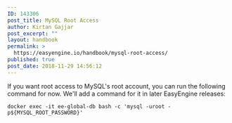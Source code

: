 ```yaml
---
ID: 143306
post_title: MySQL Root Access
author: Kirtan Gajjar
post_excerpt: ""
layout: handbook
permalink: >
  https://easyengine.io/handbook/mysql-root-access/
published: true
post_date: 2018-11-29 14:56:12
---
```

<!-- wp:paragraph -->
<p>If you want root access to MySQL's root account, you can run the following command for now. We'll add a command for it in later EasyEngine releases:</p>
<!-- /wp:paragraph -->

<!-- wp:code -->
<pre class="wp-block-code"><code>docker exec -it ee-global-db bash -c 'mysql -uroot -p${MYSQL_ROOT_PASSWORD}'</code></pre>
<!-- /wp:code -->